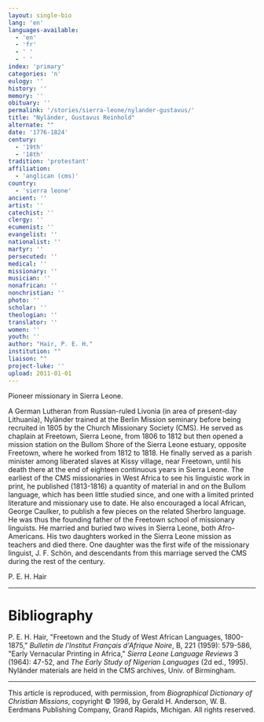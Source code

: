 ```yaml
---
layout: single-bio
lang: 'en'
languages-available:
  - 'en'
  - 'fr'
  - ' '
  - ' '
index: 'primary'
categories: 'n'
eulogy: ''
history: ''
memory: ''
obituary: ''
permalink: '/stories/sierra-leone/nylander-gustavus/'
title: "Nyländer, Gustavus Reinhold"
alternate: ""
date: '1776-1824'
century:
  - '19th'
  - '18th'
tradition: 'protestant'
affiliation:
  - 'anglican (cms)'
country:
  - 'sierra leone'
ancient: ''
artist: ''
catechist: ''
clergy: ''
ecumenist: ''
evangelist: ''
nationalist: ''
martyr: ''
persecuted: ''
medical: ''
missionary: ''
musician: ''
nonafrican: ''
nonchristian: ''
photo: ''
scholar: ''
theologian: ''
translator: ''
women: ''
youth: ''
author: "Hair, P. E. H."
institution: ""
liaison: ""
project-luke: ''
upload: 2011-01-01
---
```




Pioneer missionary in Sierra Leone.

A German Lutheran from Russian-ruled Livonia (in area of present-day Lithuania), Nyl&auml;nder trained at the Berlin Mission seminary before being recruited in 1805 by the Church Missionary Society (CMS).  He served as chaplain at Freetown, Sierra Leone, from 1806 to 1812 but then opened a mission station on the Bullom Shore of the Sierra Leone estuary, opposite Freetown, where he worked from 1812 to 1818.  He finally served as a parish minister among liberated slaves at Kissy village, near Freetown, until his death there at the end of eighteen continuous years in Sierra Leone.  The earliest of the CMS missionaries in West Africa to see his linguistic work in print, he published (1813-1816) a quantity of material in and on the Bullom language, which has been little studied since, and one with a limited printed literature and missionary use to date.  He also encouraged a local African, George Caulker, to publish a few pieces on the related Sherbro language.  He was thus the founding father of the Freetown school of missionary linguists.  He married and buried two wives in Sierra Leone, both Afro-Americans.  His two daughters worked in the Sierra Leone mission as teachers and died there.  One daughter was the first wife of the missionary linguist, J. F. Sch&ouml;n, and descendants from this marriage served the CMS during the rest of the century.

P. E. H. Hair

---

# Bibliography

P. E. H. Hair, "Freetown and the Study of West African Languages, 1800-1875," *Bulletin de l'Institut Fran&ccedil;ais d'Afrique Noire*, B, 221 (1959): 579-586, "Early Vernacular Printing in Africa," *Sierra Leone Language Reviews* 3 (1964): 47-52, and *The Early Study of Nigerian Languages* (2d ed., 1995).  Nyl&auml;nder materials are held in the CMS archives, Univ. of Birmingham.

---

This article is reproduced, with permission, from *Biographical Dictionary of Christian Missions*,   copyright &copy; 1998, by Gerald H. Anderson, W. B. Eerdmans Publishing Company, Grand Rapids, Michigan.  All rights reserved.